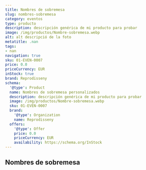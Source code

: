 ```yaml
---
title: Nombres de sobremesa
slug: nombres-sobremesa
category: eventos
type: producto
description: descripción genérica de mi producto para probar
image: /img/productos/Nombre-sobremesa.webp
alt: alt descripció de la foto
metatitle: .nan
tags:
- nan
navigation: true
sku: 01-EVEN-0007
price: 0.0
priceCurrency: EUR
inStock: true
brand: Reprodisseny
schema:
  '@type': Product
  name: Nombres de sobremesa personalizados
  description: descripción genérica de mi producto para probar
  image: /img/productos/Nombre-sobremesa.webp
  sku: 01-EVEN-0007
  brand:
    '@type': Organization
    name: Reprodisseny
  offers:
    '@type': Offer
    price: 0.0
    priceCurrency: EUR
    availability: https://schema.org/InStock
---
```


## Nombres de sobremesa

